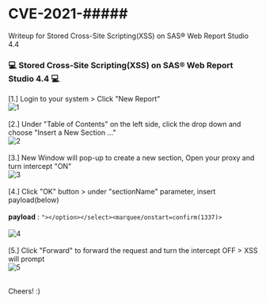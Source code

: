 # CVE-2021-#####
Writeup for Stored Cross-Site Scripting(XSS) on SAS® Web Report Studio 4.4

### :computer: Stored Cross-Site Scripting(XSS) on SAS® Web Report Studio 4.4 :computer:

\[1.\] Login to your system > Click "New Report"
<br>
<img src="https://github.com/saitamang/POC-DUMP/blob/main/SAS/Web%20Report%20Studio/img/1-%20create%20report.png" title="1">
<br><br>
[2.] Under "Table of Contents" on the left side, click the drop down and choose "Insert a New Section ..."
<br>
<img src="https://github.com/saitamang/POC-DUMP/blob/main/SAS/Web%20Report%20Studio/img/2-%20insert%20new%20section.png" title="2">
<br><br>
[3.] New Window will pop-up to create a new section, Open your proxy and turn intercept "ON"
<br>
<img src="https://github.com/saitamang/POC-DUMP/blob/main/SAS/Web%20Report%20Studio/img/3-%20intercept%20proxy.png" title="3">
<br><br>
[4.] Click "OK" button > under "sectionName" parameter, insert payload(below) 
<br><br>
**payload** : `"></option></select><marquee/onstart=confirm(1337)>`
<br><br>
<img src="https://github.com/saitamang/POC-DUMP/blob/main/SAS/Web%20Report%20Studio/img/3%20-%20insert%20payload%20xss.png" title="4">
<br><br>
[5.] Click "Forward" to forward the request and turn the intercept OFF > XSS will prompt
<br>
<img src="https://github.com/saitamang/POC-DUMP/blob/main/SAS/Web%20Report%20Studio/img/4-%20xss%20prompt.png" title="5">
<br><br>


Cheers! :)

